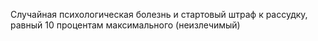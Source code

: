 Случайная психологическая болезнь и стартовый штраф к рассудку, равный 10 процентам максимального (неизлечимый)